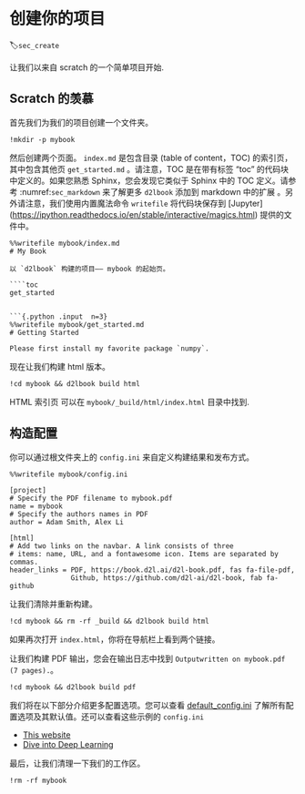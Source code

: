 # 创建你的项目
:label:`sec_create`

让我们以来自 scratch 的一个简单项目开始.

## Scratch 的羡慕

首先我们为我们的项目创建一个文件夹。

```{.python .input  n=1}
!mkdir -p mybook
```

然后创建两个页面。 `index.md` 是包含目录 (table of content，TOC) 的索引页，其中包含其他页 `get_started.md` 。请注意，TOC 是在带有标签 “toc” 的代码块中定义的。如果您熟悉 Sphinx，您会发现它类似于 Sphinx 中的 TOC 定义。请参考 :numref:`sec_markdown` 来了解更多 `d2lbook` 添加到 markdown 中的扩展 。另外请注意，我们使用内置魔法命令 `writefile` 将代码块保存到 [Jupyter] (https://ipython.readthedocs.io/en/stable/interactive/magics.html) 提供的文件中。

```{.python .input  n=2}
%%writefile mybook/index.md
# My Book

以 `d2lbook` 构建的项目—— mybook 的起始页。

````toc
get_started
````
```

```{.python .input  n=3}
%%writefile mybook/get_started.md
# Getting Started

Please first install my favorite package `numpy`.
```

现在让我们构建 html 版本。

```{.python .input  n=4}
!cd mybook && d2lbook build html
```

HTML 索引页 可以在 `mybook/_build/html/index.html` 目录中找到.

## 构造配置

你可以通过根文件夹上的 `config.ini` 来自定义构建结果和发布方式。

```{.python .input  n=5}
%%writefile mybook/config.ini

[project]
# Specify the PDF filename to mybook.pdf
name = mybook  
# Specify the authors names in PDF
author = Adam Smith, Alex Li  

[html]
# Add two links on the navbar. A link consists of three
# items: name, URL, and a fontawesome icon. Items are separated by commas.
header_links = PDF, https://book.d2l.ai/d2l-book.pdf, fas fa-file-pdf,
               Github, https://github.com/d2l-ai/d2l-book, fab fa-github
```

让我们清除并重新构建。

```{.python .input}
!cd mybook && rm -rf _build && d2lbook build html
```

如果再次打开 `index.html`，你将在导航栏上看到两个链接。

让我们构建 PDF 输出，您会在输出日志中找到 `Outputwritten on mybook.pdf (7 pages).`。

```{.python .input}
!cd mybook && d2lbook build pdf
```

我们将在以下部分介绍更多配置选项。您可以查看 [default_config.ini](https://github.com/d2l-ai/d2l-book/blob/master/d2lbook/config_default.ini) 了解所有配置选项及其默认值。还可以查看这些示例的 `config.ini`

- [This website](https://github.com/d2l-ai/d2l-book/blob/master/docs/config.ini)
- [Dive into Deep Learning](https://github.com/d2l-ai/d2l-en/blob/master/config.ini)

最后，让我们清理一下我们的工作区。

```{.python .input}
!rm -rf mybook
```
